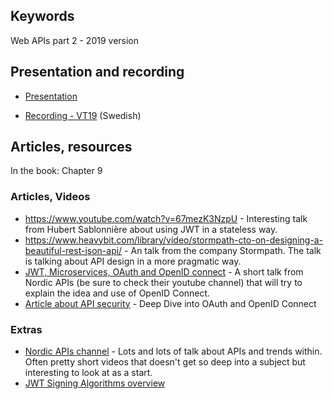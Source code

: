 ## Keywords
Web APIs part 2 - 2019 version

## Presentation and recording
- [Presentation](https://rawgit.com/1dv527/syllabus/master/lectures/03/index.html#/)

- [Recording - VT19](https://youtu.be/3XLVhRXXSmk?t=342) (Swedish)


## Articles, resources
In the book: Chapter 9

### Articles, Videos
- https://www.youtube.com/watch?v=67mezK3NzpU - Interesting talk from Hubert Sablonnière about using JWT in a stateless way.
- https://www.heavybit.com/library/video/stormpath-cto-on-designing-a-beautiful-rest-json-api/ - An talk from the company Stormpath. The talk is talking about API design in a more pragmatic way.
- [JWT, Microservices, OAuth and OpenID connect](https://www.youtube.com/watch?v=BdKmZ7mPNns) - A short talk from Nordic APIs (be sure to check their youtube channel) that will try to explain the idea and use of OpenID Connect.
- [Article about API security](https://nordicapis.com/api-security-oauth-openid-connect-depth/) - Deep Dive into OAuth and OpenID Connect
### Extras
- [Nordic APIs channel](https://www.youtube.com/channel/UC7ZFDwIPQO46bnQkd80XlDg) - Lots and lots of talk about APIs and trends within. Often pretty short videos that doesn't get so deep into a subject but interesting to look at as a start.
- [JWT Signing Algorithms overview](https://auth0.com/blog/json-web-token-signing-algorithms-overview/)
